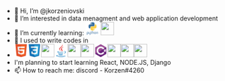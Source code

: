 - 👋 Hi, I’m @jkorzeniovski
- 👀 I’m interested in data menagment and web application development
- 🌱 I’m currently learning:
<img src="https://github.com/devicons/devicon/blob/master/icons/python/python-original-wordmark.svg" height="30px" width="30px"> <img src="https://camo.githubusercontent.com/ac18665005b4292614735b188d530aaef130923b605838a83f876dc0d5409b9f/68747470733a2f2f7777772e722d70726f6a6563742e6f72672f6c6f676f2f526c6f676f2e737667" height="30px" width="30px">
- 💞️ I used to write codes in 
- <img src="https://raw.githubusercontent.com/devicons/devicon/master/icons/html5/html5-original.svg" height="30px" width="30px"><img src="https://raw.githubusercontent.com/devicons/devicon/master/icons/css3/css3-original.svg" height="30px" width="30px"><img src="https://camo.githubusercontent.com/6733a173667dae231d5dfa0554b5f5757ede3ce2b7390145219a87db2ee53880/68747470733a2f2f77696b696c6573732e6f72672f6d656469612f77696b6970656469612f636f6d6d6f6e732f322f32372f5048502d6c6f676f2e737667" height="30px" width="30px"><img src="https://raw.githubusercontent.com/devicons/devicon/master/icons/java/java-original.svg" height="30px" width="30px"><img src="https://camo.githubusercontent.com/fd26cea8eea13c1d1a5bb055f7301d7e1782384365a3abcb32574f8f90a55ef9/68747470733a2f2f77696b696c6573732e6f72672f6d656469612f77696b6970656469612f636f6d6d6f6e732f312f31382f49534f5f432532422532425f4c6f676f2e737667" height="30px" width="30px"><img src="https://camo.githubusercontent.com/fd26cea8eea13c1d1a5bb055f7301d7e1782384365a3abcb32574f8f90a55ef9/68747470733a2f2f77696b696c6573732e6f72672f6d656469612f77696b6970656469612f636f6d6d6f6e732f312f31382f49534f5f432532422532425f4c6f676f2e737667" height="30px" width="30px"><img src="https://raw.githubusercontent.com/devicons/devicon/master/icons/csharp/csharp-original.svg" height="30px" width="30px"><img src="https://static.vecteezy.com/system/resources/previews/000/378/532/original/xml-vector-icon.jpg" height="30px" width="30px"><img src="https://icons.veryicon.com/png/o/file-type/file-type-1/xsl-icon.png" height="30px" width="30px"><img src="https://th.bing.com/th/id/OIP.sAF8cRxAFHLtkqvXp2JtpAHaGj?pid=ImgDet&rs=1" height="30px" width="30px">
- I'm planning to start learning React, NODE.JS, Django
- 📫 How to reach me: discord - Korzen#4260
<!---
jkorzeniovski/jkorzeniovski is a ✨ special ✨ repository because its `README.md` (this file) appears on your GitHub profile.
You can click the Preview link to take a look at your changes.
--->
